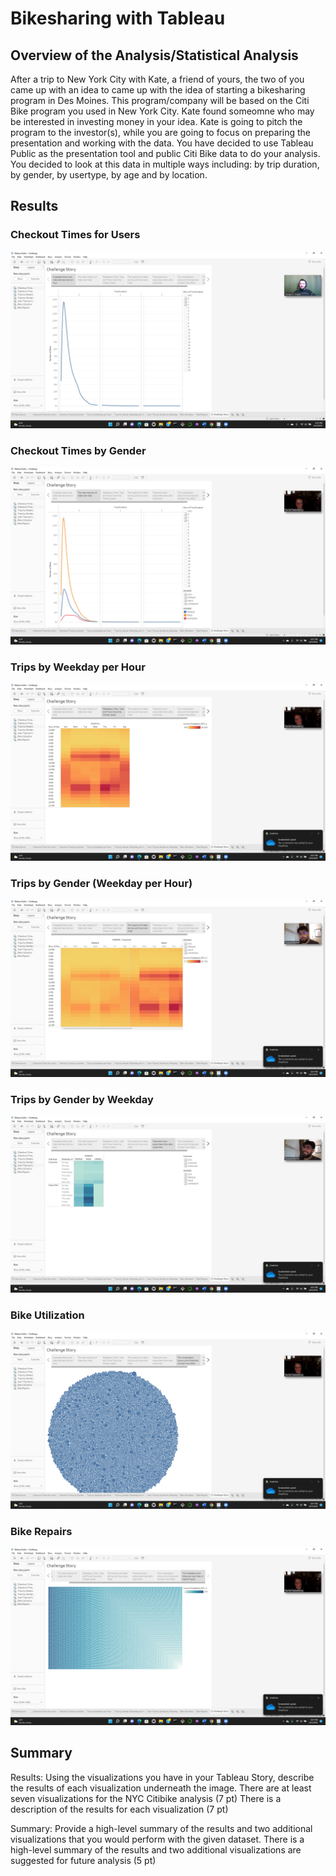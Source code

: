 # Bikesharing with Tableau

## Overview of the Analysis/Statistical Analysis
After a trip to New York City with Kate, a friend of yours, the two of you came up with an idea to came up with the idea of starting a bikesharing program in Des Moines. This program/company will be based on the Citi Bike program you used in New York City. Kate found someomne who may be interested in investing money in your idea. Kate is going to pitch the program to the investor(s), while you are going to focus on preparing the presentation and working with the data. You have decided to use Tableau Public as the presentation tool and public Citi Bike data to do your analysis. You decided to look at this data in multiple ways including: by trip duration, by gender, by usertype, by age and by location. 

## Results

### Checkout Times for Users

![Checkout Times for Users.png](https://github.com/AprilVilmin/bikesharing/blob/main/Checkout%20Time%20for%20Users.png)

### Checkout Times by Gender
![Checkout Times by Gender.png](https://github.com/AprilVilmin/bikesharing/blob/main/Checkout%20Times%20by%20Gender.png)

### Trips by Weekday per Hour
![Trips by Weekday per Hour.png](https://github.com/AprilVilmin/bikesharing/blob/main/Trips%20by%20Weekday%20per%20Hour.png)

### Trips by Gender (Weekday per Hour)

![Trips by Gender (Weekday per Hour).png](https://github.com/AprilVilmin/bikesharing/blob/main/Trips%20by%20Gender%20(Weekday%20per%20Hour).png)

### Trips by Gender by Weekday
![Trips by Gender by Weekday.png](https://github.com/AprilVilmin/bikesharing/blob/main/User%20Trips%20by%20Gender%20by%20Weekday.png)

### Bike Utilization

![Bike Utilization.png](https://github.com/AprilVilmin/bikesharing/blob/main/Bike%20Utilization.png)

### Bike Repairs

![Bike Repairs.png](https://github.com/AprilVilmin/bikesharing/blob/main/Bike%20Repairs.png)









## Summary

Results: Using the visualizations you have in your Tableau Story, describe the results of each visualization underneath the image.
There are at least seven visualizations for the NYC Citibike analysis (7 pt)
There is a description of the results for each visualization (7 pt)

Summary: Provide a high-level summary of the results and two additional visualizations that you would perform with the given dataset.
There is a high-level summary of the results and two additional visualizations are suggested for future analysis (5 pt)
